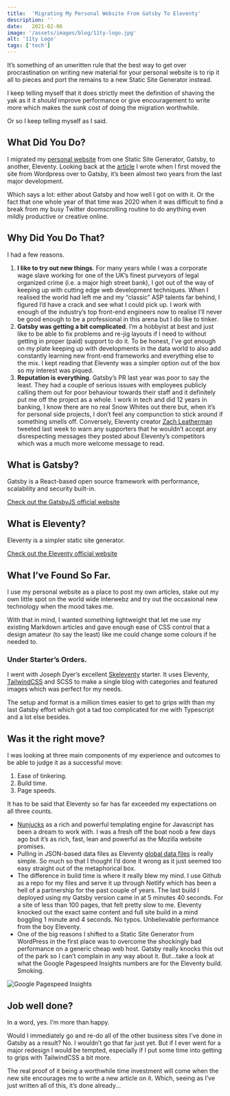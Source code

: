 ```yaml
---
title:  'Migrating My Personal Website From Gatsby To Eleventy'
description: ''
date:   2021-02-06
image: '/assets/images/blog/11ty-logo.jpg'
alt: '11ty Logo'
tags: ['tech']
---
```

It’s something of an unwritten rule that the best way to get over procrastination on writing new material for your personal website is to rip it all to pieces and port the remains to a new Static Site Generator instead.

I keep telling myself that it does strictly meet the definition of shaving the yak as it it *should* improve performance or give encouragement to write more which makes the sunk cost of doing the migration worthwhile.

Or so I keep telling myself as I said.

## What Did You Do?

I migrated my [personal website](https://alanhylands.com) from one Static Site Generator, Gatsby, to another, Eleventy. Looking back at the [article](https://alanhylands.com/migrating-blog-wordpress-gatsby-part-one/) I wrote when I first moved the site from Wordpress over to Gatsby, it’s been almost two years from the last major development.

Which says a lot: either about Gatsby and how well I got on with it. Or the fact that one whole year of that time was 2020 when it was difficult to find a break from my busy Twitter doomscrolling routine to do anything even mildly productive or creative online.

## Why Did You Do That?

I had a few reasons.

1. **I like to try out new things**. For many years while I was a corporate wage slave working for one of the UK’s finest purveyors of legal organized crime (i.e. a major high street bank), I got out of the way of keeping up with cutting edge web development techniques. When I realised the world had left me and my “classic” ASP talents far behind, I figured I’d have a crack and see what I could pick up. I work with enough of the industry’s top front-end engineers now to realise I’ll never be good enough to be a professional in this arena but I do like to tinker.
2. **Gatsby was getting a bit complicated**. I’m a hobbyist at best and just like to be able to fix problems and re-jig layouts if I need to without getting in proper (paid) support to do it. To be honest, I’ve got enough on my plate keeping up with developments in the data world to also add constantly learning new front-end frameworks and everything else to the mix. I kept reading that Eleventy was a simpler option out of the box so my interest was piqued.
3. **Reputation is everything**. Gatsby’s PR last year was poor to say the least. They had a couple of serious issues with employees publicly calling them out for poor behaviour towards their staff and it definitely put me off the project as a whole. I work in tech and did 12 years in banking, I know there are no real Snow Whites out there but, when it’s for personal side projects, I don’t feel any compunction to stick around if something smells off. Conversely, Eleventy creator [Zach Leatherman](https://twitter.com/zachleat) tweeted last week to warn any supporters that he wouldn’t accept any disrespecting messages they posted about Eleventy’s competitors which was a much more welcome message to read.

## What is Gatsby?

Gatsby is a React-based open source framework with performance, scalability and security built-in.

[Check out the GatsbyJS official website](https://www.gatsbyjs.com/)

## What is Eleventy?

Eleventy is a simpler static site generator.

[Check out the Eleventy official website](https://www.11ty.dev/)

## What I’ve Found So Far.

I use my personal website as a place to post my own articles, stake out my own little spot on the world wide interwebz and try out the occasional new technology when the mood takes me.

With that in mind, I wanted something lightweight that let me use my existing Markdown articles and gave enough ease of CSS control that a design amateur (to say the least) like me could change some colours if he needed to.

### Under Starter’s Orders.

I went with Joseph Dyer’s excellent [Skeleventy](https://github.com/josephdyer/skeleventy) starter. It uses Eleventy, [TailwindCSS](https://tailwindcss.com/) and SCSS to make a single blog with categories and featured images which was perfect for my needs.

The setup and format is a million times easier to get to grips with than my last Gatsby effort which got a tad too complicated for me with Typescript and a lot else besides.

## Was it the right move?

I was looking at three main components of my experience and outcomes to be able to judge it as a successful move:

1. Ease of tinkering.
2. Build time.
3. Page speeds.

It has to be said that Eleventy so far has far exceeded my expectations on all three counts.

- [Nunjucks](https://mozilla.github.io/nunjucks/) as a rich and powerful templating engine for Javascript has been a dream to work with. I was a fresh off the boat noob a few days ago but it’s as rich, fast, lean and powerful as the Mozilla website promises.
- Pulling in JSON-based data files as Eleventy [global data files](https://www.11ty.dev/docs/data-global/) is really simple. So much so that I thought I’d done it wrong as it just seemed too easy straight out of the metaphorical box.
- The difference in build time is where it really blew my mind. I use Github as a repo for my files and serve it up through Netlify which has been a hell of a partnership for the past couple of years. The last build I deployed using my Gatsby version came in at 5 minutes 40 seconds. For a site of less than 100 pages, that felt pretty slow to me. Eleventy knocked out the exact same content and full site build in a mind boggling 1 minute and 4 seconds. No typos. Unbelievable performance from the boy Eleventy.
- One of the big reasons I shifted to a Static Site Generator from WordPress in the first place was to overcome the shockingly bad performance on a generic cheap web host. Gatsby really knocks this out of the park so I can’t complain in any way about it. But...take a look at what the Google Pagespeed Insights numbers are for the Eleventy build. Smoking.

![Google Pagespeed Insights](/assets/images/blog/2021-02-06ahcom_eleventy_google_pagespeed.png)

## Job well done?

In a word, yes. I’m more than happy.

Would I immediately go and re-do all of the other business sites I’ve done in Gatsby as a result? No. I wouldn’t go that far just yet. But if I ever went for a major redesign I would be tempted, especially if I put some time into getting to grips with TailwindCSS a bit more.

The real proof of it being a worthwhile time investment will come when the new site encourages me to write a new article on it. Which, seeing as I’ve just written all of this, it’s done already...

